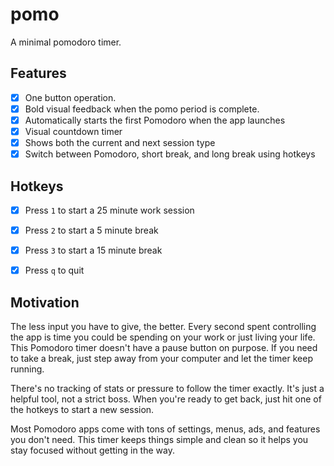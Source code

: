 # pomo

A minimal pomodoro timer.

## Features

* [x] One button operation.
* [x] Bold visual feedback when the pomo period is complete.
* [x] Automatically starts the first Pomodoro when the app launches  
* [x] Visual countdown timer
* [x] Shows both the current and next session type
* [x] Switch between Pomodoro, short break, and long break using hotkeys

## Hotkeys

* [x] Press `1` to start a 25 minute work session
* [x] Press `2` to start a 5 minute break 
* [x] Press `3` to start a 15 minute break
* [x] Press `q` to quit 


## Motivation

The less input you have to give, the better. Every second spent controlling the app is time you could be spending on your work or just living your life. This Pomodoro timer doesn't have a pause button on purpose. If you need to take a break, just step away from your computer and let the timer keep running.

There's no tracking of stats or pressure to follow the timer exactly. It's just a helpful tool, not a strict boss. When you're ready to get back, just hit one of the hotkeys to start a new session.

Most Pomodoro apps come with tons of settings, menus, ads, and features you don't need. This timer keeps things simple and clean so it helps you stay focused without getting in the way.
